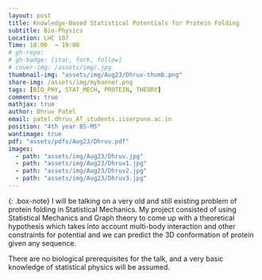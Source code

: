 ```yaml
---
layout: post
title: Knowledge-Based Statistical Potentials for Protein Folding
subtitle: Bio-Physics
Location: LHC 107
Time: 18:00  → 19:00
# gh-repo:
# gh-badge: [star, fork, follow]
# cover-img: /assets/img/.jpg
thumbnail-img: "assets/img/Aug23/Dhruv-thumb.png"
share-img: /assets/img/mybanner.png
tags: [BIO_PHY, STAT_MECH, PROTEIN, THEORY]
comments: true
mathjax: true
author: Dhruv Patel
email: patel.dhruv_AT_students.iiserpune.ac.in
position: "4th year BS-MS"
wantimage: true
pdf: "assets/pdfs/Aug23/Dhruv.pdf"
images:
  - path: "assets/img/Aug23/Dhruv.jpg"
  - path: "assets/img/Aug23/Dhruv1.jpg"
  - path: "assets/img/Aug23/Dhruv2.jpg"
  - path: "assets/img/Aug23/Dhruv3.jpg"
---
```

{: .box-note}
I will be talking on a very old and still existing problem of protein folding in Statistical Mechanics. My project consisted of using Statistical Mechanics and Graph theory to come up with a theoretical hypothesis which takes into account multi-body interaction and other constraints for potential and we can predict the 3D conformation of protein given any sequence.

There are no biological prerequisites for the talk, and a very basic knowledge of statistical physics will be assumed.